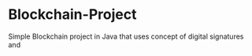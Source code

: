 # Blockchain-Project
Simple Blockchain project in Java that uses concept of digital signatures and 
